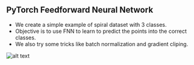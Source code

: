 ## PyTorch Feedforward Neural Network
   * We create a simple example of spiral dataset with 3 classes.
   * Objective is to use FNN to learn to predict the points into the correct classes. 
   * We also try some tricks like batch normalization and gradient cliping.


![alt text](https://github.com/ymin-t/pytorch-tutorial-jupyter-notebooks/blob/main/tutorials/01-basic/pytorch_feedforward_neural_network/spiral%20dataset.png)
